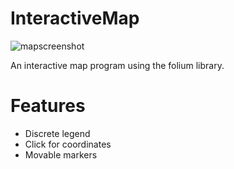 # InteractiveMap
![mapscreenshot](https://github.com/vermilion-coding/InteractiveMap/assets/138716457/fe335e57-00d5-42dc-92ea-ff988b35868a)

An interactive map program using the folium library.

# Features

* Discrete legend
* Click for coordinates
* Movable markers
  
